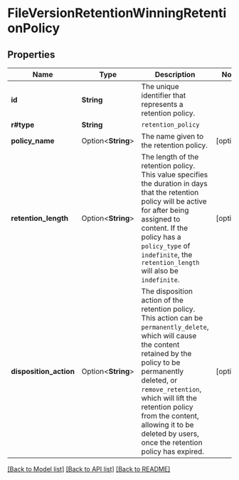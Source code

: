 # FileVersionRetentionWinningRetentionPolicy

## Properties

Name | Type | Description | Notes
------------ | ------------- | ------------- | -------------
**id** | **String** | The unique identifier that represents a retention policy. | 
**r#type** | **String** | `retention_policy` | 
**policy_name** | Option<**String**> | The name given to the retention policy. | [optional]
**retention_length** | Option<**String**> | The length of the retention policy. This value specifies the duration in days that the retention policy will be active for after being assigned to content.  If the policy has a `policy_type` of `indefinite`, the `retention_length` will also be `indefinite`. | [optional]
**disposition_action** | Option<**String**> | The disposition action of the retention policy. This action can be `permanently_delete`, which will cause the content retained by the policy to be permanently deleted, or `remove_retention`, which will lift the retention policy from the content, allowing it to be deleted by users, once the retention policy has expired. | [optional]

[[Back to Model list]](../README.md#documentation-for-models) [[Back to API list]](../README.md#documentation-for-api-endpoints) [[Back to README]](../README.md)


